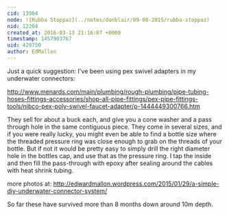 ```yaml
---
cid: 13904
node: ![Rubba Stoppaz](../notes/donblair/09-08-2015/rubba-stoppaz)
nid: 12204
created_at: 2016-03-13 21:16:07 +0000
timestamp: 1457903767
uid: 420750
author: EdMallon
---
```


Just a quick suggestion:  I've been using pex swivel adapters in my underwater connectors:

http://www.menards.com/main/plumbing/rough-plumbing/pipe-tubing-hoses-fittings-accessories/shop-all-pipe-fittings/pex-pipe-fittings-tools/nibco-pex-poly-swivel-faucet-adapter/p-1444449300766.htm

They sell for about a buck each, and give you a cone washer and a pass through hole in the same contiguous piece.  They come in several sizes, and if you were really lucky, you might even be able to find a bottle size where the threaded pressure ring was close enough to grab on the threads of your bottle. But if not it would be pretty easy to simply drill the right diameter hole in the bottles cap, and use that as the pressure ring.  I tap the inside and then fill the pass-through with epoxy after sealing around the cables with heat shrink tubing. 

more photos at: http://edwardmallon.wordpress.com/2015/01/29/a-simple-diy-underwater-connector-system/

So far these have survived more than 8 months down around 10m depth.